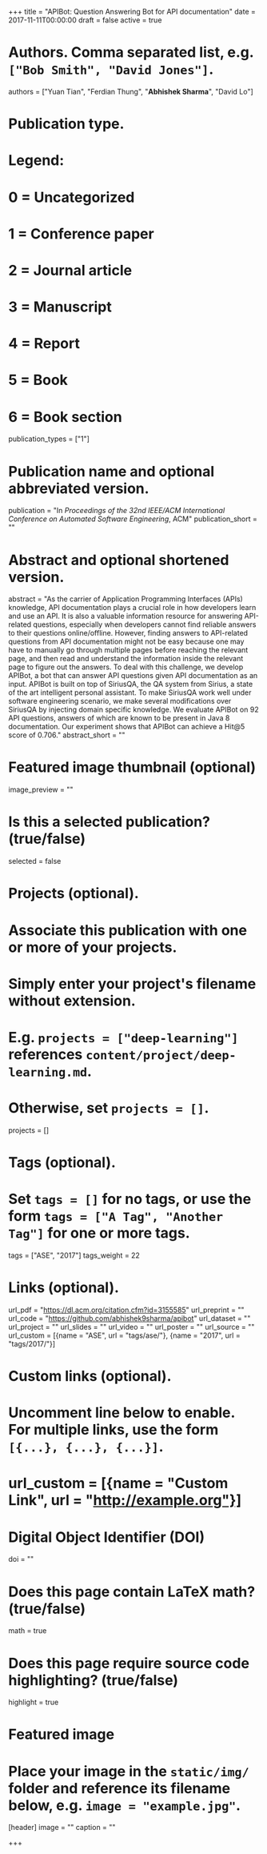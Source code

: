 +++
title = "APIBot: Question Answering Bot for API documentation"
date = 2017-11-11T00:00:00
draft = false
active = true

# Authors. Comma separated list, e.g. `["Bob Smith", "David Jones"]`.
authors = ["Yuan Tian", "Ferdian Thung", "**Abhishek Sharma**", "David Lo"]

# Publication type.
# Legend:
# 0 = Uncategorized
# 1 = Conference paper
# 2 = Journal article
# 3 = Manuscript
# 4 = Report
# 5 = Book
# 6 = Book section
publication_types = ["1"]

# Publication name and optional abbreviated version.
publication = "In *Proceedings of the 32nd IEEE/ACM International Conference on Automated Software Engineering*, ACM"
publication_short = ""

# Abstract and optional shortened version.
abstract = "As the carrier of Application Programming Interfaces (APIs) knowledge, API documentation plays a crucial role in how developers learn and use an API. It is also a valuable information resource for answering API-related questions, especially when developers cannot find reliable answers to their questions online/offline. However, finding answers to API-related questions from API documentation might not be easy because one may have to manually go through multiple pages before reaching the relevant page, and then read and understand the information inside the relevant page to figure out the answers. To deal with this challenge, we develop APIBot, a bot that can answer API questions given API documentation as an input. APIBot is built on top of SiriusQA, the QA system from Sirius, a state of the art intelligent personal assistant. To make SiriusQA work well under software engineering scenario, we make several modifications over SiriusQA by injecting domain specific knowledge. We evaluate APIBot on 92 API questions, answers of which are known to be present in Java 8 documentation. Our experiment shows that APIBot can achieve a Hit@5 score of 0.706."
abstract_short = ""

# Featured image thumbnail (optional)
image_preview = ""

# Is this a selected publication? (true/false)
selected = false

# Projects (optional).
#   Associate this publication with one or more of your projects.
#   Simply enter your project's filename without extension.
#   E.g. `projects = ["deep-learning"]` references `content/project/deep-learning.md`.
#   Otherwise, set `projects = []`.
projects = []

# Tags (optional).
#   Set `tags = []` for no tags, or use the form `tags = ["A Tag", "Another Tag"]` for one or more tags.
tags = ["ASE", "2017"]
tags_weight = 22


# Links (optional).
url_pdf = "https://dl.acm.org/citation.cfm?id=3155585"
url_preprint = ""
url_code = "https://github.com/abhishek9sharma/apibot"
url_dataset = ""
url_project = ""
url_slides = ""
url_video = ""
url_poster = ""
url_source = ""
url_custom = [{name = "ASE", url = "tags/ase/"},
             {name = "2017", url = "tags/2017/"}]


# Custom links (optional).
#   Uncomment line below to enable. For multiple links, use the form `[{...}, {...}, {...}]`.
# url_custom = [{name = "Custom Link", url = "http://example.org"}]

# Digital Object Identifier (DOI)
doi = ""

# Does this page contain LaTeX math? (true/false)
math = true

# Does this page require source code highlighting? (true/false)
highlight = true

# Featured image
# Place your image in the `static/img/` folder and reference its filename below, e.g. `image = "example.jpg"`.
[header]
image = ""
caption = ""

+++


